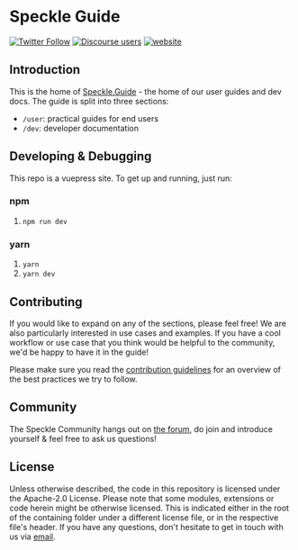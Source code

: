 # Speckle Guide

[![Twitter Follow](https://img.shields.io/twitter/follow/SpeckleSystems?style=social)](https://twitter.com/SpeckleSystems) [![Discourse users](https://img.shields.io/discourse/users?server=https%3A%2F%2Fspeckle.community&style=flat-square)](https://speckle.community) [![website](https://img.shields.io/badge/www-speckle.systems-royalblue?style=flat-square)](https://speckle.systems)

## Introduction

This is the home of [Speckle.Guide](https://speckle.guide/) - the home of our user guides and dev docs. The guide is split into three sections:

- `/user`: practical guides for end users
- `/dev`: developer documentation

## Developing & Debugging

This repo is a vuepress site. To get up and running, just run:

### npm

1. `npm run dev`

### yarn

1. `yarn`
1. `yarn dev`

## Contributing

If you would like to expand on any of the sections, please feel free! We are also particularly interested in use cases and examples. If you have a cool workflow or use case that you think would be helpful to the community, we'd be happy to have it in the guide!

Please make sure you read the [contribution guidelines](.github/CONTRIBUTING.md) for an overview of the best practices we try to follow.

## Community

The Speckle Community hangs out on [the forum](https://speckle.community), do join and introduce yourself & feel free to ask us questions!

## License

Unless otherwise described, the code in this repository is licensed under the Apache-2.0 License. Please note that some modules, extensions or code herein might be otherwise licensed. This is indicated either in the root of the containing folder under a different license file, or in the respective file's header. If you have any questions, don't hesitate to get in touch with us via [email](mailto:hello@speckle.systems).
